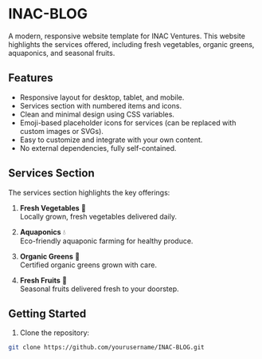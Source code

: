 # INAC-BLOG

A modern, responsive website template for INAC Ventures. This website highlights the services offered, including fresh vegetables, organic greens, aquaponics, and seasonal fruits.

## Features

- Responsive layout for desktop, tablet, and mobile.
- Services section with numbered items and icons.
- Clean and minimal design using CSS variables.
- Emoji-based placeholder icons for services (can be replaced with custom images or SVGs).
- Easy to customize and integrate with your own content.
- No external dependencies, fully self-contained.

## Services Section

The services section highlights the key offerings:

1. **Fresh Vegetables** 🌱  
   Locally grown, fresh vegetables delivered daily.

2. **Aquaponics** 💧  
   Eco-friendly aquaponic farming for healthy produce.

3. **Organic Greens** 🥬  
   Certified organic greens grown with care.

4. **Fresh Fruits** 🍅  
   Seasonal fruits delivered fresh to your doorstep.

## Getting Started

1. Clone the repository:

```bash
git clone https://github.com/yourusername/INAC-BLOG.git
